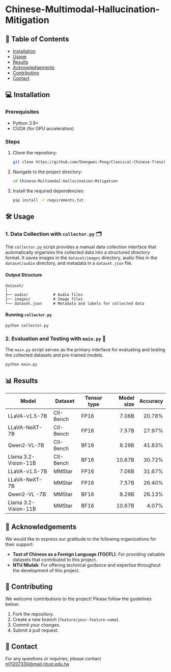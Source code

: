 # Chinese-Multimodal-Hallucination-Mitigation

## 📑 Table of Contents
- [Installation](#Installation)
- [Usage](#Usage)
- [Results](#Results)
- [Acknowledgements](#acknowledgements)
- [Contributing](#Contributing)
- [Contact](#contact)

## 💻 Installation

### Prerequisites

- Python 3.9+
- CUDA (for GPU acceleration)

### Steps

1. Clone the repository:

   ```bash
   git clone https://github.com/Shengwei-Peng/Classical-Chinese-Translation.git
   ```

2. Navigate to the project directory:
    ```sh
    cd Chinese-Multimodal-Hallucination-Mitigation
    ```

3. Install the required dependencies:
    ```sh
    pip install -r requirements.txt
    ```

## 🛠️ Usage

### 1. Data Collection with `collector.py` 🗂️

The `collector.py` script provides a manual data collection interface that automatically organizes the collected data into a structured directory format. It saves images in the `dataset/images` directory, audio files in the `dataset/audio` directory, and metadata in a `dataset.json` file.

#### Output Structure
```plaintext
dataset/
│
├── audio/           # Audio files
├── images/          # Image files
└── dataset.json     # Metadata and labels for collected data
```

#### Running `collector.py`

```bash
python collector.py
```
### 2. Evaluation and Testing with `main.py` 🧪

The `main.py` script serves as the primary interface for evaluating and testing the collected datasets and pre-trained models.

```bash
python main.py
```

## 📊 Results

| Model                | Dataset   | Tensor type | Model size | Accuracy |
| -------------------- | --------- | ----------- | ----------:| --------:|
| LLaVA-v1.5-7B        | CII-Bench | FP16        |      7.06B |   20.78% |
| LLaVA-NeXT-7B        | CII-Bench | FP16        |      7.57B |   27.97% |
| Qwen2-VL-7B          | CII-Bench | BF16        |      8.29B |   41.83% |
| Llama 3.2-Vision-11B | CII-Bench | BF16        |     10.67B |   30.72% |
| LLaVA-v1.5-7B        | MMStar    | FP16        |      7.06B |   31.67% |
| LLaVA-NeXT-7B        | MMStar    | FP16        |      7.57B |   26.40% |
| Qwen2-VL -7B         | MMStar    | BF16        |      8.29B |   26.13% |
| Llama 3.2-Vision-11B | MMStar    | BF16        |     10.67B |    4.07% |

## 🙏 Acknowledgements

We would like to express our gratitude to the following organizations for their support:

- **Test of Chinese as a Foreign Language (TOCFL)**: For providing valuable datasets that contributed to this project.
- **NTU Miulab**: For offering technical guidance and expertise throughout the development of this project.

## 🤝 Contributing

We welcome contributions to the project! Please follow the guidelines below:

1. Fork the repository.
2. Create a new branch (`feature/your-feature-name`).
3. Commit your changes.
4. Submit a pull request.

## 📧 Contact

For any questions or inquiries, please contact m11207330@mail.ntust.edu.tw